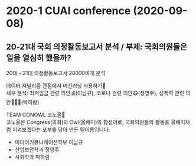 # 2020-1 CUAI conference (2020-09-08)

## 20-21대 국회 의정활동보고서 분석 / 부제: 국회의원들은 일을 열심히 했을까?

20대 - 21대 의정활동보고서 28000여개 분석

데이터 저널리즘 관점에서 머신러닝 사용하기📝  
세부 분석: 최저임금 관련 의안💰(이남규), 코로나 관련 의안😷(정영주), 성폭력 관련 의안💁🏻‍♀️(박하람)

TEAM CONOWL 코노울🦉  
코노울은 Congress(의회)와 Owl(올빼미)의 합성어로, 국회의원들의 활동을 올빼미처럼 지켜보겠다는 포부를 담아 만든 팀이름입니다.

- 미디어커뮤니케이션학부 이남규
- 산업보안학과 정영주
- 사회학과 박하람
